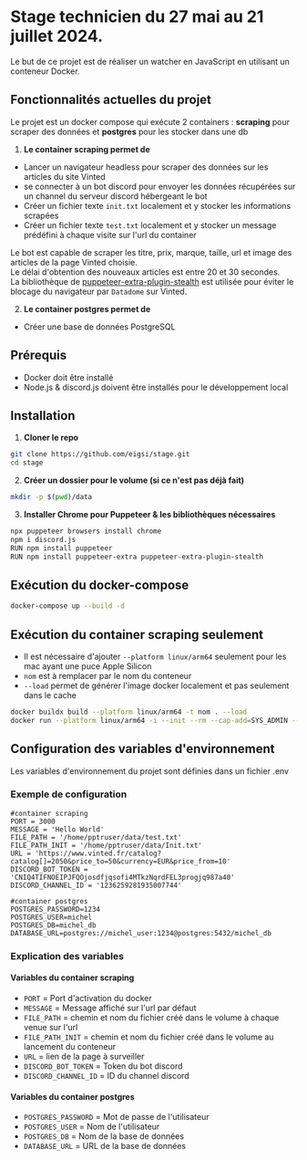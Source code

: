 # Stage technicien du 27 mai au 21 juillet 2024.

Le but de ce projet est de réaliser un watcher en JavaScript en utilisant un conteneur Docker.

## Fonctionnalités actuelles du projet

Le projet est un docker compose qui exécute 2 containers : **scraping** pour scraper des données et **postgres** pour les stocker dans une db

1. **Le container scraping permet de**
- Lancer un navigateur headless pour scraper des données sur les articles du site Vinted 
- se connecter à un bot discord pour envoyer les données récupérées sur un channel du serveur discord hébergeant le bot
- Créer un fichier texte `init.txt` localement et y stocker les informations scrapées
- Créer un fichier texte `test.txt` localement et y stocker un message prédéfini à chaque visite sur l'url du container

Le bot est capable de scraper les titre, prix, marque, taille, url et image des articles de la page Vinted choisie.  
Le délai d'obtention des nouveaux articles est entre 20 et 30 secondes.  
La bibliothèque de [puppeteer-extra-plugin-stealth](https://github.com/berstend/puppeteer-extra/tree/master/packages/puppeteer-extra-plugin-stealth) est utilisée pour éviter le blocage du navigateur par `Datadome` sur Vinted.

2. **Le container postgres permet de**
- Créer une base de données PostgreSQL


## Prérequis
- Docker doit être installé
- Node.js & discord.js doivent être installés pour le développement local

## Installation
1. **Cloner le repo**
```bash
git clone https://github.com/eigsi/stage.git
cd stage
```
2. **Créer un dossier pour le volume (si ce n'est pas déjà fait)**
```bash
mkdir -p $(pwd)/data
```
3. **Installer Chrome pour Puppeteer & les bibliothèques nécessaires**
```bash
npx puppeteer browsers install chrome
npm i discord.js
RUN npm install puppeteer
RUN npm install puppeteer-extra puppeteer-extra-plugin-stealth
```

## Exécution du docker-compose

```bash
docker-compose up --build -d
```
## Exécution du container scraping seulement
- Il est nécessaire d'ajouter `--platform linux/arm64` seulement pour les mac ayant une puce Apple Silicon
- `nom` est à remplacer par le nom du conteneur
- `--load` permet de générer l'image docker localement et pas seulement dans le cache

```bash
docker buildx build --platform linux/arm64 -t nom . --load
docker run --platform linux/arm64 -i --init --rm --cap-add=SYS_ADMIN --name puppeteer-chrome -dp 3000:3000 -v $(pwd)/data:/home/pptruser/data nom

```

## Configuration des variables d'environnement
Les variables d'environnement du projet sont définies dans un fichier .env
### Exemple de configuration 
```env
#container scraping
PORT = 3000
MESSAGE = 'Hello World'
FILE_PATH = '/home/pptruser/data/test.txt'
FILE_PATH_INIT = '/home/pptruser/data/Init.txt'
URL = 'https://www.vinted.fr/catalog?catalog[]=2050&price_to=50&currency=EUR&price_from=10'
DISCORD_BOT_TOKEN = 'CNIQ4TIFNOEIPJFQOjosdfjqsofi4MTkzNqrdFEL3progjq987a40'
DISCORD_CHANNEL_ID = '1236259281935007744'

#container postgres
POSTGRES_PASSWORD=1234
POSTGRES_USER=michel
POSTGRES_DB=michel_db
DATABASE_URL=postgres://michel_user:1234@postgres:5432/michel_db
```
### Explication des variables
#### Variables du container scraping
- `PORT` = Port d'activation du docker
- `MESSAGE` = Message affiché sur l'url par défaut
- `FILE_PATH` = chemin et nom du fichier créé dans le volume à chaque venue sur l'url
- `FILE_PATH_INIT` = chemin et nom du fichier créé dans le volume au lancement du conteneur
- `URL` = lien de la page à surveiller
- `DISCORD_BOT_TOKEN` = Token du bot discord
- `DISCORD_CHANNEL_ID` = ID du channel discord
#### Variables du container postgres
- `POSTGRES_PASSWORD` = Mot de passe de l'utilisateur
- `POSTGRES_USER` = Nom de l'utilisateur
- `POSTGRES_DB` = Nom de la base de données
- `DATABASE_URL` = URL de la base de données